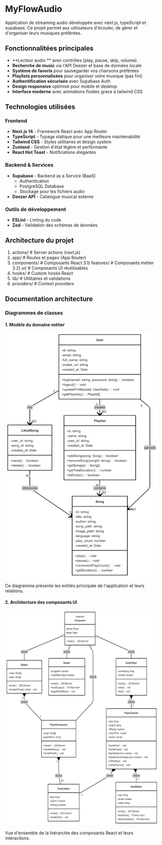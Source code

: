#  MyFlowAudio

Application de streaming audio développée avec next.js, typeScript et supabase. Ce projet permet aux utilisateurs d'écouter, de gérer et d'organiser leurs musiques préférées. 

##  Fonctionnalitées principales

-  **Lecteur audio ** avec contrôles (play, pause, skip, volume)
-  **Recherche de music** via l'API Deezer et base de données locale
-  **Système de favoris** pour sauvegarder vos chansons préférées
- **Playlists personnalisées** pour organiser votre musique (pas fini)
-  **Authentification sécurisée** avec Supabase Auth
-  **Design responsive** optimisé pour mobile et desktop 
-  **Interface moderne** avec animations fluides grace à tailwind CSS




##  Technologies utilisées

### Frontend
- **Next.js 14** - Framework React avec App Router
- **TypeScript** - Typage statique pour une meilleure maintenabilité
- **Tailwind CSS** - Styles utilitaires et design system
- **Zustand** - Gestion d'état légère et performante
- **React Hot Toast** - Notifications élégantes

### Backend & Services
- **Supabase** - Backend as a Service (BaaS)
  - Authentication
  - PostgreSQL Database
  - Stockage pour les fichiers audio
- **Deezer API** - Catalogue musical externe

### Outils de développement
- **ESLint** - Linting du code
- **Zod** - Validation des schémas de données


##  Architecture du projet


1) actions/          # Server actions (next.js)
2) app/             # Routes et pages (App Router)
3) components/      # Composants React
3.1) features/    # Composants métier
3.2) ui/         # Composants UI réutilisables
4) hooks/          # Custom hooks React
5) lib/            # Utilitaires et validations
6) providers/          # Context providers



## Documentation architecture

### Diagrammes de classes

#### 1. Modèle du domaine métier

<p align="center">
  <img src="images/1_metier.png" width="500" height="800">

</p>


Ce diagramme présente les entités principale de l'application et leurs relations.










#### 2. Architecture des composants UI



<p align="center">
  <img src="images/2_composants_UI.png" width="500" height="700">

</p>

Vue d'ensemble de la hiérarchie des composants React et leurs interactions.






















